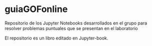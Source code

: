 # guiaGOFonline
Repositorio de los Jupyter Notebooks desarrollados en el grupo para resolver problemas puntuales que se presentan en el laboratorio

El repositorio es un libro editado en Jupyter-book.
